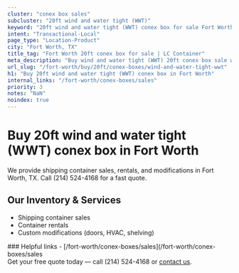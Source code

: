 ```yaml
---
cluster: "conex box sales"
subcluster: "20ft wind and water tight (WWT)"
keyword: "20ft wind and water tight (WWT) conex box for sale Fort Worth, TX"
intent: "Transactional-Local"
page_type: "Location-Product"
city: "Fort Worth, TX"
title_tag: "Fort Worth 20ft conex box for sale | LC Container"
meta_description: "Buy wind and water tight (WWT) 20ft conex box sale with local delivery in Fort Worth, TX. LC Container — local Since 2003. Request a fast quote today."
url_slug: "/fort-worth/buy/20ft/conex-boxes/wind-and-water-tight-wwt"
h1: "Buy 20ft wind and water tight (WWT) conex box in Fort Worth"
internal_links: "/fort-worth/conex-boxes/sales"
priority: 3
notes: "NaN"
noindex: true
---
```


# Buy 20ft wind and water tight (WWT) conex box in Fort Worth

We provide shipping container sales, rentals, and modifications in Fort Worth, TX. Call (214) 524-4168 for a fast quote.

## Our Inventory & Services
- Shipping container sales
- Container rentals
- Custom modifications (doors, HVAC, shelving)

<div data-section="internal-links">
### Helpful links
- [/fort-worth/conex-boxes/sales](/fort-worth/conex-boxes/sales
</div>

<div data-section="cta">
Get your free quote today — call (214) 524-4168 or <a href="/contact">contact us</a>.
</div>

<script type="application/ld+json">{"@context":"https://schema.org","@type":"FAQPage","mainEntity":[{"@type":"Question","name":"How much does delivery cost in Fort Worth, TX?","acceptedAnswer":{"@type":"Answer","text":"Delivery costs vary by distance and container size. Most deliveries in Fort Worth, TX range from $150-$300. Call (214) 524-4168 for an exact quote based on your specific location."}},{"@type":"Question","name":"Do you offer financing or payment plans?","acceptedAnswer":{"@type":"Answer","text":"We accept major credit cards, checks, and can discuss commercial terms for bulk purchases. Call (214) 524-4168 to discuss options."}},{"@type":"Question","name":"Can you customize containers in Fort Worth, TX?","acceptedAnswer":{"@type":"Answer","text":"Yes — we perform modifications like doors, HVAC, insulation, and shelving. Request a custom quote at (214) 524-4168 or via our contact form."}}]}</script>
